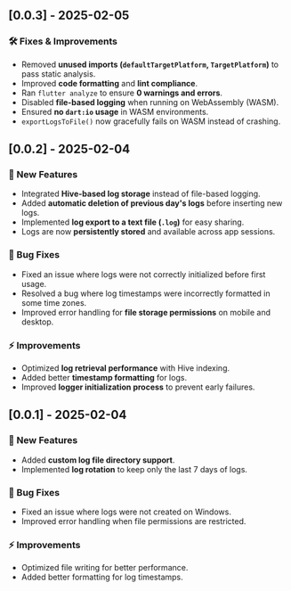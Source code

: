 ## [0.0.3] - 2025-02-05
### 🛠 Fixes & Improvements
- Removed **unused imports (`defaultTargetPlatform`, `TargetPlatform`)** to pass static analysis.
- Improved **code formatting** and **lint compliance**.
- Ran `flutter analyze` to ensure **0 warnings and errors**.
- Disabled **file-based logging** when running on WebAssembly (WASM).
- Ensured **no `dart:io` usage** in WASM environments.
- `exportLogsToFile()` now gracefully fails on WASM instead of crashing.

## [0.0.2] - 2025-02-04
### 🚀 New Features
- Integrated **Hive-based log storage** instead of file-based logging.
- Added **automatic deletion of previous day's logs** before inserting new logs.
- Implemented **log export to a text file (`.log`)** for easy sharing.
- Logs are now **persistently stored** and available across app sessions.

### 🐛 Bug Fixes
- Fixed an issue where logs were not correctly initialized before first usage.
- Resolved a bug where log timestamps were incorrectly formatted in some time zones.
- Improved error handling for **file storage permissions** on mobile and desktop.

### ⚡ Improvements
- Optimized **log retrieval performance** with Hive indexing.
- Added better **timestamp formatting** for logs.
- Improved **logger initialization process** to prevent early failures.

## [0.0.1] - 2025-02-04
### 🚀 New Features
- Added **custom log file directory support**.
- Implemented **log rotation** to keep only the last 7 days of logs.

### 🐛 Bug Fixes
- Fixed an issue where logs were not created on Windows.
- Improved error handling when file permissions are restricted.

### ⚡ Improvements
- Optimized file writing for better performance.
- Added better formatting for log timestamps.

